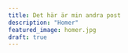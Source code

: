 ```yaml
---
title: Det här är min andra post
description: "Homer"
featured_image: homer.jpg
draft: true
---
```


